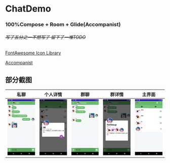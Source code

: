 # ChatDemo

### 100%Compose + Room + Glide(Accompanist)

###### ~~写了五分之一不想写了 留下了一堆TODO~~

[FontAwesome Icon Library](https://github.com/Gurupreet/FontAwesomeCompose)

[Accompanist](https://github.com/google/accompanist)

## 部分截图

|          私聊          |        个人详情        |          群聊          |         群详情         |         主界面         |
| :--------------------: | :--------------------: | :--------------------: | :--------------------: | :--------------------: |
| ![](.github/img_1.png) | ![](.github/img_2.png) | ![](.github/img_3.png) | ![](.github/img_4.png) | ![](.github/img.png) |
